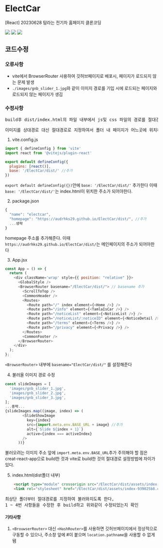 # ElectCar
[React] 20230628 탐라는 전기차 홈페이지 클론코딩

<img src="https://img.shields.io/badge/Vite-646CFF?style=flat-square&logo=vite&logoColor=white"> <img src="https://img.shields.io/badge/React-61DAFB?style=flat-square&logo=react&logoColor=black"> <img src="https://img.shields.io/badge/JavaScript-F7DF1E?style=flat-square&logo=javascript&logoColor=black">

## 코드수정
### 오류사항
- vite에서 BrowserRouter 사용하여 깃허브페이지로 배포시, 페이지가 로드되지 않는 문제 발생
- `./images/gnb_slider_1.jpg`와 같이 이미지 경로를 기입 시에 로드되는 페이지와 로드되지 않는 페이지가 생김

### 수정사항
<pre>build후 dist/index.html의 파일 내부에서 js및 css 파일의 경로를 절대경로로 지정</pre>
<pre>이미지를 상대경로 대신 절대경로로 지정하여서 폴더 내 페이지가 어느곳에 위치하던, 이미지를 불러올 수 있게함</pre>

1. vite.config.js
```js
import { defineConfig } from 'vite'
import react from '@vitejs/plugin-react'

export default defineConfig({
  plugins: [react()],
  base: '/ElectCar/dist/' //추가
})
```
`export default defineConfig({})`안에 `base: '/ElectCar/dist/'` 추가한다 이때 `base: '/ElectCar/dist/'`는 index.html이 위치한 주소가 되어야한다.

2. package.json
```js
{
  "name": "electcar",
  "homepage": "https://audrhks29.github.io/ElectCar/dist/", //추가
  ...생략
}
```
homepage 주소를 추가해준다. 이때 `https://audrhks29.github.io/ElectCar/dist/`는 메인페이지의 주소가 되어야한다

3. App.jsx
```js
const App = () => {
  return (
    <div className='wrap' style={{ position: "relative" }}>
      <GlobalStyle />
      <BrowserRouter basename="/ElectCar/dist/"> // basename 추가
        <ScrollToTop />
        <CommonHeader />
        <Routes>
          <Route path="/" index element={<Home />} />
          <Route path="/info" element={<TamlaIsCar />} />
          <Route path="/noticeList" element={<NoticeList />} />
          <Route path="/noticeList/:noticeID" element={<NoticeDetail />} />
          <Route path="/terms" element={<Terms />} />
          <Route path="/privacy" element={<Privacy />} />
        </Routes>
        <CommonFooter />
      </BrowserRouter>
    </div>
  );
};
```
`<BrowserRouter>` 내부에 `basename="ElectCar/dist/"` 를 설정해준다

4. 불러올 이미지 경로 수정
```js
const slideImages = [
  'images/gnb_slider_1.jpg',
  'images/gnb_slider_2.jpg',
  'images/gnb_slider_3.jpg',
];
...중략...
{slideImages.map((image, index) => (
        <SlideShowImage
          key={index}
          src={import.meta.env.BASE_URL + image} //추가
          alt={`Slide ${index + 1}`}
          active={index === activeIndex}
        />
      ))}

```
불러오려는 이미지 주소 앞에 `import.meta.env.BASE_URL`추가
주의해야 할 점은 creat-react-app으로 build한 것과 vite로 build한 것의 절대경로 설정방법에 차이가 있다.

5. index.html(dist폴더 내부)
```html
    <script type="module" crossorigin src="/ElectCar/dist/assets/index-8c80d4ec.js"></script>
    <link rel="stylesheet" href="/ElectCar/dist/assets/index-939025b8.css">
```
<pre>최상단 폴더부터 절대경로를 지정하여 불러와지도록 한다, 
1 ~ 4번 사항들을 수정한 후 build하고 위와같이 수정되었는지 확인</pre>

#### 기타사항
1. `<BrouwserRouter>` 대신 `<HashRouter>`를 사용하면 깃허브페이지에서 정상적으로 구동할 수 있으나, 주소창 앞에 #이 붙으며 `location.pathname`을 사용할 수 없게 됌
